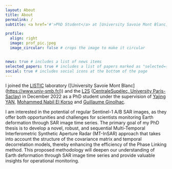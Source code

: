 ```yaml
---
layout: About
title: About
permalink: /
subtitle: <a href='#'>PhD Student</a> at [University Savoie Mont Blanc] (https://www.univ-smb.fr/)

profile:
  align: right
  image: prof_pic.jpeg
  image_circular: false # crops the image to make it circular


news: true # includes a list of news items
selected_papers: true # includes a list of papers marked as "selected={true}"
social: true # includes social icons at the bottom of the page
---
```


I joined the [LISTIC](https://www.univ-smb.fr/listic/en/) laboratory ([University Savoie Mont Blanc] (https://www.univ-smb.fr/)) and the [L2S](https://l2s.centralesupelec.fr/en/) ([CentraleSupélec, University Paris-Saclay](https://www.centralesupelec.fr/)) in December 2022 as a PhD student under the supervision of [Yajing YAN](https://www.univ-smb.fr/listic/pages-fr/yajing-yan-fr/), [Mohammed Nabil El Korso](https://l2s.centralesupelec.fr/en/u/el-korso-mohammed-nabil/) and [Guillaume Ginolhac](https://www.univ-smb.fr/listic/presentation/membres/enseignants-chercheurs/guillaume-ginolhac/).


I am interested in the potential of regular Sentinel-1 A/B SAR images, as they offer both opportunities and challenges for scientists monitoring Earth deformation through SAR image time series. The primary goal of my PhD thesis is to develop a novel, robust, and sequential Multi-Temporal Interferometric Synthetic Aperture Radar (MT-InSAR) approach that takes into account the structure of the covariance matrix and temporal decorrelation models, thereby enhancing the efficiency of the Phase Linking method. This proposed methodology will deepen our understanding of Earth deformation through SAR image time series and provide valuable insights for operational monitoring.
